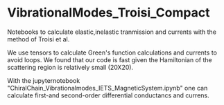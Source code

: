 # VibrationalModes_Troisi_Compact

Notebooks to calculate elastic,inelastic tranmission and currents with the method of Troisi et al.

We use tensors to calculate Green's function calculations and currents to avoid loops. We found that our code is fast given the Hamiltonian of the scattering region is relatively small (20X20).

With the jupyternotebook "ChiralChain_Vibrationalmodes_IETS_MagneticSystem.ipynb" one can calculate first-and second-order differential conductancs and currens.
